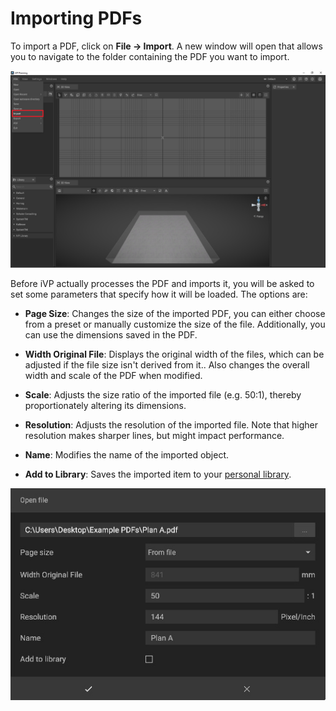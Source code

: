 # Importing PDFs

To import a PDF, click on **File -> Import**. A new window will open that allows you to navigate to the folder containing the PDF you want to import.

![](../../../.gitbook/assets/pdf_import_pdf_menu_entry.jpg)

Before iVP actually processes the PDF and imports it, you will be asked to set some parameters that specify how it will be loaded. The options are:

* **Page Size**: Changes the size of the imported PDF, you can either choose from a preset or manually customize the size of the file. Additionally, you can use the dimensions saved in the PDF.

* **Width Original File**: Displays the original width of the files, which can be adjusted if the file size isn't derived from it.. Also changes the overall width and scale of the PDF when modified.

* **Scale**: Adjusts the size ratio of the imported file (e.g. 50:1), thereby proportionately altering its dimensions.

* **Resolution**: Adjusts the resolution of the imported file. Note that higher resolution makes sharper lines, but might impact performance.

* **Name**: Modifies the name of the imported object.

* **Add to Library**: Saves the imported item to your [personal library](../user-interface/library-panel.md).

![](../../../.gitbook/assets/pdf_import_pdf_options.jpg)